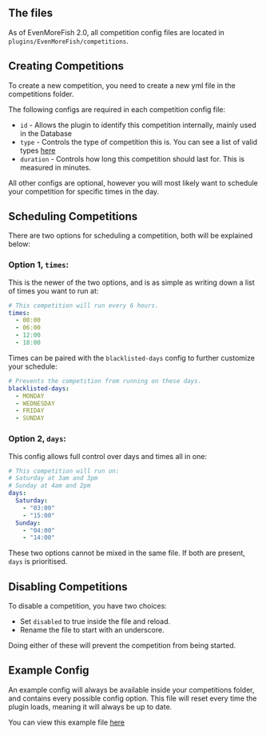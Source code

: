 ## The files
As of EvenMoreFish 2.0, all competition config files are located in `plugins/EvenMoreFish/competitions`.

## Creating Competitions
To create a new competition, you need to create a new yml file in the competitions folder.

The following configs are required in each competition config file:
- `id` - Allows the plugin to identify this competition internally, mainly used in the Database
- `type` - Controls the type of competition this is. You can see a list of valid types [here](https://github.com/Oheers/EvenMoreFish/wiki/Competition-Types)
- `duration` - Controls how long this competition should last for. This is measured in minutes.

All other configs are optional, however you will most likely want to schedule your competition for specific times in the day.

## Scheduling Competitions
There are two options for scheduling a competition, both will be explained below:

### Option 1, `times`:

This is the newer of the two options, and is as simple as writing down a list of times you want to run at:
```yaml
# This competition will run every 6 hours.
times:
  - 00:00
  - 06:00
  - 12:00
  - 18:00
```

Times can be paired with the `blacklisted-days` config to further customize your schedule:
```yaml
# Prevents the competition from running on these days.
blacklisted-days:
  - MONDAY
  - WEDNESDAY
  - FRIDAY
  - SUNDAY
```

### Option 2, `days`:

This config allows full control over days and times all in one:
```yaml
# This competition will run on:
# Saturday at 3am and 3pm
# Sunday at 4am and 2pm
days:
  Saturday:
    - "03:00"
    - "15:00"
  Sunday:
    - "04:00"
    - "14:00"
```

These two options cannot be mixed in the same file. If both are present, `days` is prioritised.

## Disabling Competitions
To disable a competition, you have two choices:
- Set `disabled` to true inside the file and reload.
- Rename the file to start with an underscore.

Doing either of these will prevent the competition from being started.

## Example Config
An example config will always be available inside your competitions folder, and contains every possible config option.
This file will reset every time the plugin loads, meaning it will always be up to date.

You can view this example file [here](https://github.com/Oheers/EvenMoreFish/blob/master/even-more-fish-plugin/src/main/resources/competitions/_example.yml)